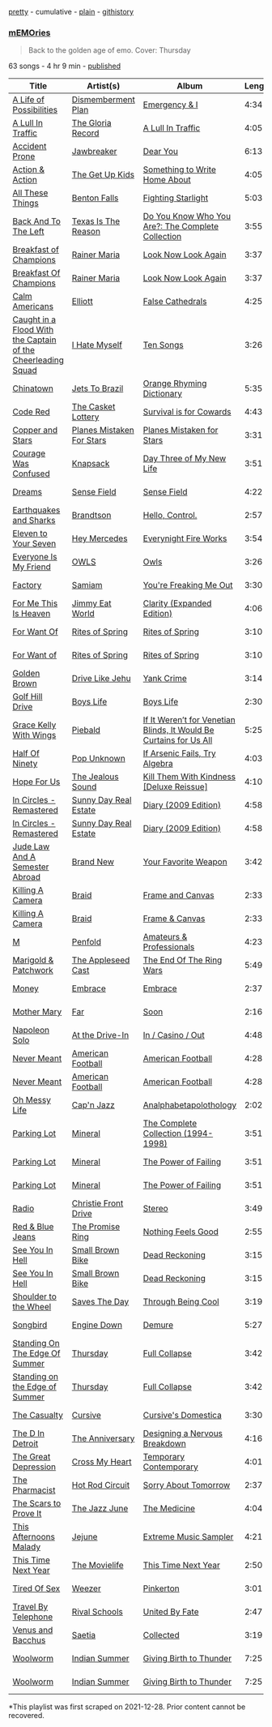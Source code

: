 [pretty](/playlists/pretty/37i9dQZF1DWYAyGN1XM1YS.md) - cumulative - [plain](/playlists/plain/37i9dQZF1DWYAyGN1XM1YS) - [githistory](https://github.githistory.xyz/mackorone/spotify-playlist-archive/blob/main/playlists/plain/37i9dQZF1DWYAyGN1XM1YS)

### [mEMOries](https://open.spotify.com/playlist/37i9dQZF1DWYAyGN1XM1YS)

> Back to the golden age of emo\. Cover: Thursday

63 songs - 4 hr 9 min - [published](https://open.spotify.com/playlist/2OcBf1DX0Haz6eQXJ4V6dg)

| Title | Artist(s) | Album | Length | Added | Removed |
|---|---|---|---|---|---|
| [A Life of Possibilities](https://open.spotify.com/track/3TKWCQMU7xYEEslFXsj51i) | [Dismemberment Plan](https://open.spotify.com/artist/2JpHk8yju1DH1l3c9sXzOS) | [Emergency & I](https://open.spotify.com/album/0Y0V072vxDWEvCelPBaWAO) | 4:34 | 2021-06-28 |  |
| [A Lull In Traffic](https://open.spotify.com/track/2HmdQtNJDraTM9JNQCXC0K) | [The Gloria Record](https://open.spotify.com/artist/0gYSiuHXa3SjZA45d6AU0U) | [A Lull In Traffic](https://open.spotify.com/album/3WqgB3H5z4HaHWz9Fs3wo9) | 4:05 | 2021-06-28 |  |
| [Accident Prone](https://open.spotify.com/track/2Dqgj2nE6RwZKocWsWqXcG) | [Jawbreaker](https://open.spotify.com/artist/4bcaz6nXnH8LTRiXALe8XV) | [Dear You](https://open.spotify.com/album/7KyQp50wm9lprjaW6UMAkI) | 6:13 | 2021-06-28 |  |
| [Action & Action](https://open.spotify.com/track/3rNRmQETcPHauTPFqS7z3T) | [The Get Up Kids](https://open.spotify.com/artist/54Bjxn26WsjfslQbNVtSCm) | [Something to Write Home About](https://open.spotify.com/album/3S0PabpZF2USPmwK8lIRZ8) | 4:05 | 2021-06-28 |  |
| [All These Things](https://open.spotify.com/track/5bDDMJLKJrQLeMj2FpKTXd) | [Benton Falls](https://open.spotify.com/artist/2Gy32a74uxhKUDGuQL57kl) | [Fighting Starlight](https://open.spotify.com/album/3g2zFcP2exTjpyvOncGB9Z) | 5:03 | 2021-06-28 |  |
| [Back And To The Left](https://open.spotify.com/track/7f3tPmsyBQc0sua0SAINlZ) | [Texas Is The Reason](https://open.spotify.com/artist/7rXo5QTwwFBYZ5Z3veUVg8) | [Do You Know Who You Are?: The Complete Collection](https://open.spotify.com/album/3NXykL2XzIRmMEiMKjTkN7) | 3:55 | 2021-06-28 |  |
| [Breakfast of Champions](https://open.spotify.com/track/4J35P4WwTQ1yYIN4ilAYC7) | [Rainer Maria](https://open.spotify.com/artist/5OUVzPFZebtoZFs85MIQpz) | [Look Now Look Again](https://open.spotify.com/album/63fo684HqZ1MRvyHNUdHW6) | 3:37 | 2022-06-09 |  |
| [Breakfast Of Champions](https://open.spotify.com/track/7fYabANyBAwb9TcUxvTQ0s) | [Rainer Maria](https://open.spotify.com/artist/5OUVzPFZebtoZFs85MIQpz) | [Look Now Look Again](https://open.spotify.com/album/56YkqH5Vv03PAeMzcuQzoQ) | 3:37 | 2021-06-28 | 2022-11-25 |
| [Calm Americans](https://open.spotify.com/track/5rH5kb3vapjDifLxgK3P4Q) | [Elliott](https://open.spotify.com/artist/6KkOfCQtoMpjS2qYgDxmHI) | [False Cathedrals](https://open.spotify.com/album/6s2VrdrRwXXB1kr6RcrKfv) | 4:25 | 2021-06-28 |  |
| [Caught in a Flood With the Captain of the Cheerleading Squad](https://open.spotify.com/track/3HlL9LqIdf1v4C3BIK9dQA) | [I Hate Myself](https://open.spotify.com/artist/5m858bXqt99f2hWD72hySB) | [Ten Songs](https://open.spotify.com/album/3jLWGkPi9b5xbrrFaQIpzH) | 3:26 | 2021-06-28 |  |
| [Chinatown](https://open.spotify.com/track/7iLR3XqK3d5WbHeurAB1d8) | [Jets To Brazil](https://open.spotify.com/artist/03xcT10aipgYbYqusG7GWY) | [Orange Rhyming Dictionary](https://open.spotify.com/album/5zaVtrjodNQru22Rj4FIcD) | 5:35 | 2021-06-28 |  |
| [Code Red](https://open.spotify.com/track/3Y82AcAH1o2NW04YYLXBZK) | [The Casket Lottery](https://open.spotify.com/artist/3kSqc2brwAF1kWRFWYe2fW) | [Survival is for Cowards](https://open.spotify.com/album/4t3CkrmaiYODMKPQ4h0wQa) | 4:43 | 2021-06-28 |  |
| [Copper and Stars](https://open.spotify.com/track/3X6BvcNz8QSYaXLqJ3uHfw) | [Planes Mistaken For Stars](https://open.spotify.com/artist/2rfJuPYf7n3inXgdDNxMku) | [Planes Mistaken for Stars](https://open.spotify.com/album/2yyupliWXQe9Dz4xYT3Y14) | 3:31 | 2021-06-28 |  |
| [Courage Was Confused](https://open.spotify.com/track/2kVc8s89MliCutzKkXXROb) | [Knapsack](https://open.spotify.com/artist/7kcgO0DTza7One0HqXRIH7) | [Day Three of My New Life](https://open.spotify.com/album/6xK0rYqqBtzcIiq0rY90Al) | 3:51 | 2021-06-28 |  |
| [Dreams](https://open.spotify.com/track/4EutGBgzvoJ1MXN1LNfMOD) | [Sense Field](https://open.spotify.com/artist/5LzLPIRLOQVl1Gs3b4CRBT) | [Sense Field](https://open.spotify.com/album/4tx4qeSe8wTjMwznIHnvUa) | 4:22 | 2021-06-28 |  |
| [Earthquakes and Sharks](https://open.spotify.com/track/7jATtiR7Sjfke3qKdA5HEd) | [Brandtson](https://open.spotify.com/artist/4wlNIqMnqGY8g2lcFTkzsY) | [Hello, Control.](https://open.spotify.com/album/6vfntMjrhjePcDe48vXOwz) | 2:57 | 2021-06-28 |  |
| [Eleven to Your Seven](https://open.spotify.com/track/1hxLx1gmWfsCSpDp8cJOl0) | [Hey Mercedes](https://open.spotify.com/artist/0R8uN7rVUuKGfTXQHjvB5U) | [Everynight Fire Works](https://open.spotify.com/album/7yBqFEyyKAzCJYoEmyuyTl) | 3:54 | 2021-06-28 |  |
| [Everyone Is My Friend](https://open.spotify.com/track/5BcarBozJi3Gv0ncP721y5) | [OWLS](https://open.spotify.com/artist/57sqenSxpn1IL2G0im58dj) | [Owls](https://open.spotify.com/album/2BcDHOiwrttJkcyzvuOnEr) | 3:26 | 2021-06-28 |  |
| [Factory](https://open.spotify.com/track/5hns2g1le2bQDkQaUJPRvB) | [Samiam](https://open.spotify.com/artist/7eNSfWxOEWP2B2QQgHGBoo) | [You're Freaking Me Out](https://open.spotify.com/album/06KigeTnRtnm7YS0hjIVl8) | 3:30 | 2021-06-28 |  |
| [For Me This Is Heaven](https://open.spotify.com/track/64Kk49W8HFh22diWSBVxCr) | [Jimmy Eat World](https://open.spotify.com/artist/3Ayl7mCk0nScecqOzvNp6s) | [Clarity \(Expanded Edition\)](https://open.spotify.com/album/0JfCEzWgcuUxrAUZw5eUT4) | 4:06 | 2021-06-28 |  |
| [For Want Of](https://open.spotify.com/track/0Ca6zALpIkO7nwSHpT5hSg) | [Rites of Spring](https://open.spotify.com/artist/1FIzwiROYEiAdCClC6Kvly) | [Rites of Spring](https://open.spotify.com/album/0pU2blS70BzVWyC1tVyaLg) | 3:10 | 2022-06-09 |  |
| [For Want of](https://open.spotify.com/track/7mZjpi86XWnEBiu8VMR3GI) | [Rites of Spring](https://open.spotify.com/artist/1FIzwiROYEiAdCClC6Kvly) | [Rites of Spring](https://open.spotify.com/album/2xtDqnjyKOuOd3Y9wl3Thx) | 3:10 | 2021-06-28 | 2022-07-29 |
| [Golden Brown](https://open.spotify.com/track/74qgrn0YAo3cgRcH4xQBsA) | [Drive Like Jehu](https://open.spotify.com/artist/7FbdCzKUwoZs1v9bCl43Ev) | [Yank Crime](https://open.spotify.com/album/7AHbaRIYnilUwe981nZpmi) | 3:14 | 2021-06-28 |  |
| [Golf Hill Drive](https://open.spotify.com/track/3qAkXCzLSEHiypXxoLhl8K) | [Boys Life](https://open.spotify.com/artist/6pkUxQmEvLkvQRa75wf7Ta) | [Boys Life](https://open.spotify.com/album/6IiDM5sfirROcIXPRXxaUl) | 2:30 | 2021-06-28 |  |
| [Grace Kelly With Wings](https://open.spotify.com/track/3LTwneFzQwPFSI1O8QfNXf) | [Piebald](https://open.spotify.com/artist/4rOGGTXaYygtFIHsPgLKJv) | [If It Weren’t for Venetian Blinds, It Would Be Curtains for Us All](https://open.spotify.com/album/0VrUE9XpB5OBnvRewc0Aq0) | 5:25 | 2021-06-28 |  |
| [Half Of Ninety](https://open.spotify.com/track/38Io4HK6GhMKlkzY3IXxS1) | [Pop Unknown](https://open.spotify.com/artist/4CLc2mcJfxXTAFGVHlonB7) | [If Arsenic Fails, Try Algebra](https://open.spotify.com/album/3oP8OX2XPNsI4uBCcrpYgG) | 4:03 | 2021-06-28 |  |
| [Hope For Us](https://open.spotify.com/track/2bhMvw4ZILdxeEVt9bXHAq) | [The Jealous Sound](https://open.spotify.com/artist/1ggwkSYO7sCaM9sBV4ldYf) | [Kill Them With Kindness \[Deluxe Reissue\]](https://open.spotify.com/album/2xsahntmompiEH4N7QQrWm) | 4:10 | 2021-06-28 |  |
| [In Circles \- Remastered](https://open.spotify.com/track/5k7RUvywwUAl7Dq6qEXR8c) | [Sunny Day Real Estate](https://open.spotify.com/artist/2lZkXWxkZsZzBocxMjN1or) | [Diary \(2009 Edition\)](https://open.spotify.com/album/2BpIgyANTKnyMIIRvXOjm2) | 4:58 | 2021-06-28 | 2022-07-29 |
| [In Circles \- Remastered](https://open.spotify.com/track/7MtlureL5VXmDnyoUeBxsd) | [Sunny Day Real Estate](https://open.spotify.com/artist/2lZkXWxkZsZzBocxMjN1or) | [Diary \(2009 Edition\)](https://open.spotify.com/album/3wdD2PQkm8N4ezZf732Oxv) | 4:58 | 2022-06-09 |  |
| [Jude Law And A Semester Abroad](https://open.spotify.com/track/4w7hIjpuEfvMPiyEgdqlf6) | [Brand New](https://open.spotify.com/artist/168dgYui7ExaU612eooDF1) | [Your Favorite Weapon](https://open.spotify.com/album/1kRnFF71UTGdHmSrRDllKj) | 3:42 | 2021-06-28 |  |
| [Killing A Camera](https://open.spotify.com/track/3RRDWqEDP3045W8EP7xnY4) | [Braid](https://open.spotify.com/artist/36gdsrHzKZ0Wyb3uH7ZbEv) | [Frame and Canvas](https://open.spotify.com/album/4Q0Q0m5YzJA4liSkoBlbhL) | 2:33 | 2021-06-28 | 2022-11-25 |
| [Killing A Camera](https://open.spotify.com/track/4pXESY1mSf9tXH6ODOw8PV) | [Braid](https://open.spotify.com/artist/36gdsrHzKZ0Wyb3uH7ZbEv) | [Frame & Canvas](https://open.spotify.com/album/4WBDw3hnJTvWXXDaCNKVqJ) | 2:33 | 2022-06-09 |  |
| [M](https://open.spotify.com/track/53sk4XbQHveSGDXq0k8asW) | [Penfold](https://open.spotify.com/artist/6DNcBVkeL2ucCkkTDJGcYn) | [Amateurs & Professionals](https://open.spotify.com/album/34MllYh3dtTSVGnE3m7mbg) | 4:23 | 2021-06-28 |  |
| [Marigold & Patchwork](https://open.spotify.com/track/2MPndJjBcn555aZQyuvt3S) | [The Appleseed Cast](https://open.spotify.com/artist/0MkAzpDHUZpuDnWGUII4RN) | [The End Of The Ring Wars](https://open.spotify.com/album/46522TAHAMPyA2utw8bo3F) | 5:49 | 2021-06-28 |  |
| [Money](https://open.spotify.com/track/6OnsOlASiHq1voOtTL1FRu) | [Embrace](https://open.spotify.com/artist/5Lzz2tZ2hKO8PDslKBQgZL) | [Embrace](https://open.spotify.com/album/0t4i21CD8Z0p8iQnojCvxX) | 2:37 | 2022-12-11 |  |
| [Mother Mary](https://open.spotify.com/track/37loR0ac9T655PNfPIpHmA) | [Far](https://open.spotify.com/artist/0GQXHlIz6zMT0IeXQq26Pt) | [Soon](https://open.spotify.com/album/2ripjHj9gBOBakmPftt58S) | 2:16 | 2021-06-28 | 2022-12-12 |
| [Napoleon Solo](https://open.spotify.com/track/34q1w3Eh0vocZj0FOtVQAS) | [At the Drive\-In](https://open.spotify.com/artist/5E2rtn57BM2WPjwak4kGd5) | [In / Casino / Out](https://open.spotify.com/album/35qZXJifEQcpWnKP6E4oNv) | 4:48 | 2021-06-28 | 2022-12-12 |
| [Never Meant](https://open.spotify.com/track/51R5mPcJjOnfv9lKY1u5sW) | [American Football](https://open.spotify.com/artist/5FwydyGVcsQllnM4xM6jw4) | [American Football](https://open.spotify.com/album/3wRBlpk5PRoixwOnLujTal) | 4:28 | 2021-06-28 | 2022-11-26 |
| [Never Meant](https://open.spotify.com/track/6kZqCqD1r08sJAQ1TjuEpM) | [American Football](https://open.spotify.com/artist/5FwydyGVcsQllnM4xM6jw4) | [American Football](https://open.spotify.com/album/70OkRXiiwdTCtZ9YiPBzPp) | 4:28 | 2022-06-09 |  |
| [Oh Messy Life](https://open.spotify.com/track/5UGOuPyoMT5XHNA75LJlQE) | [Cap'n Jazz](https://open.spotify.com/artist/3JhEcBWSCPXkRMt1VK14i4) | [Analphabetapolothology](https://open.spotify.com/album/4VgTw2LLWNMz1FIHkZuv5D) | 2:02 | 2021-06-28 |  |
| [Parking Lot](https://open.spotify.com/track/4kt2HZaV0uMeMK0bG2GXr0) | [Mineral](https://open.spotify.com/artist/3N4eFtnZCCXfMs0hBQwujT) | [The Complete Collection \(1994\-1998\)](https://open.spotify.com/album/4kXgXFJH3Vn7cwHsYsfckI) | 3:51 | 2022-06-09 | 2022-11-13 |
| [Parking Lot](https://open.spotify.com/track/601akXTJgLQapZEBo23RQy) | [Mineral](https://open.spotify.com/artist/3N4eFtnZCCXfMs0hBQwujT) | [The Power of Failing](https://open.spotify.com/album/48MkEL1tt4TkZdpafXoj5R) | 3:51 | 2022-06-09 |  |
| [Parking Lot](https://open.spotify.com/track/73fIjW2iGt0eeWClhkZI6P) | [Mineral](https://open.spotify.com/artist/3N4eFtnZCCXfMs0hBQwujT) | [The Power of Failing](https://open.spotify.com/album/6FkVK6KcyzHviuaQhOME03) | 3:51 | 2021-06-28 | 2022-07-29 |
| [Radio](https://open.spotify.com/track/7GgXkT1jlg4MN9KYo3ULwK) | [Christie Front Drive](https://open.spotify.com/artist/0XsPWpim5jSh6iKDsD1Vqc) | [Stereo](https://open.spotify.com/album/16j7lqTblxGoqXXREFCEwT) | 3:49 | 2021-06-28 |  |
| [Red & Blue Jeans](https://open.spotify.com/track/0j3m9AfsZfanscT1uLrVk1) | [The Promise Ring](https://open.spotify.com/artist/5li5GfWFVl73vu7r2bGitu) | [Nothing Feels Good](https://open.spotify.com/album/3jnvo99sNDXcVdlJmrDXOO) | 2:55 | 2021-06-28 |  |
| [See You In Hell](https://open.spotify.com/track/0cKYw9UErFhmPkOVsCU9L0) | [Small Brown Bike](https://open.spotify.com/artist/1zXtQWuMTmOYQUiP5a1c0j) | [Dead Reckoning](https://open.spotify.com/album/7eFAYhlNsXMkSApFtGUcap) | 3:15 | 2021-06-28 | 2022-07-29 |
| [See You In Hell](https://open.spotify.com/track/5OsAjzmcyT7lIdHQwicSSf) | [Small Brown Bike](https://open.spotify.com/artist/1zXtQWuMTmOYQUiP5a1c0j) | [Dead Reckoning](https://open.spotify.com/album/41cGtsemjXxvGiBenwg8p3) | 3:15 | 2022-06-09 |  |
| [Shoulder to the Wheel](https://open.spotify.com/track/4dKu1HkVL1xh96F1JfDTrn) | [Saves The Day](https://open.spotify.com/artist/5gWhlJBlLQGLOgYWO8lwCU) | [Through Being Cool](https://open.spotify.com/album/3yRpyOundyELlkOO6O4YSo) | 3:19 | 2021-06-28 |  |
| [Songbird](https://open.spotify.com/track/2gupkqB7ID1d4x1aXXSWIM) | [Engine Down](https://open.spotify.com/artist/3y2Ft6gr35tMVtH2SKYIac) | [Demure](https://open.spotify.com/album/0tQYFiRlfKm5Cav5tzzVqG) | 5:27 | 2021-06-28 |  |
| [Standing On The Edge Of Summer](https://open.spotify.com/track/1DtLnHvLta8jPswUfplrfT) | [Thursday](https://open.spotify.com/artist/61awhbNK16ku1uQyXRsQj5) | [Full Collapse](https://open.spotify.com/album/5HMT2y9yUoPH7yYhnyIpQo) | 3:42 | 2022-06-09 |  |
| [Standing on the Edge of Summer](https://open.spotify.com/track/5l2P0TBREso46wxFq4jQrI) | [Thursday](https://open.spotify.com/artist/61awhbNK16ku1uQyXRsQj5) | [Full Collapse](https://open.spotify.com/album/1ZYIBPNPc55E7LWg1ZBXhM) | 3:42 | 2021-06-28 | 2022-07-29 |
| [The Casualty](https://open.spotify.com/track/5kgwBCYQtJ3vS0RpCrI6jG) | [Cursive](https://open.spotify.com/artist/1sylmUjlKYsLA49YtkNHW3) | [Cursive's Domestica](https://open.spotify.com/album/215RKfiHGpOXzOxftk3fqs) | 3:30 | 2021-06-28 |  |
| [The D In Detroit](https://open.spotify.com/track/0tlgt22cueiCMotxCMc6Cf) | [The Anniversary](https://open.spotify.com/artist/1mi3Fx4j7ektT97ycLSxl8) | [Designing a Nervous Breakdown](https://open.spotify.com/album/42fsY10FqhlkSbkJA4lUCJ) | 4:16 | 2021-06-28 |  |
| [The Great Depression](https://open.spotify.com/track/1xNDXKQPbd49Ik9MxlwJ94) | [Cross My Heart](https://open.spotify.com/artist/5Lp6cRiaJy2ryj66SfTKYQ) | [Temporary Contemporary](https://open.spotify.com/album/3YNTAfolDugX8teETYvrCx) | 4:01 | 2021-06-28 |  |
| [The Pharmacist](https://open.spotify.com/track/0KclZLYgFPkj4K2bTlPCHF) | [Hot Rod Circuit](https://open.spotify.com/artist/209McJAEbNbvQXsnuNJZJw) | [Sorry About Tomorrow](https://open.spotify.com/album/6fYGFmyMFVEZvS7F95lLD2) | 2:37 | 2022-12-11 |  |
| [The Scars to Prove It](https://open.spotify.com/track/1B6gt0Nvi3XmGvGrrdADkm) | [The Jazz June](https://open.spotify.com/artist/71jiZJ6LUwYWXihX80dZD0) | [The Medicine](https://open.spotify.com/album/4EryTp8PVe5XFM9wrIw26m) | 4:04 | 2021-06-28 |  |
| [This Afternoons Malady](https://open.spotify.com/track/0wHxHYnNvnhjX4f399sjMz) | [Jejune](https://open.spotify.com/artist/0dH7IS6J0rfzfMCyxG8b4V) | [Extreme Music Sampler](https://open.spotify.com/album/4m0GhiaLelgQ44HRnG14ow) | 4:21 | 2021-06-28 |  |
| [This Time Next Year](https://open.spotify.com/track/3ZfoS2MfHC8aRldwqlknfS) | [The Movielife](https://open.spotify.com/artist/6WuH3nSjp98OqgwnDqYnRK) | [This Time Next Year](https://open.spotify.com/album/18KiEYIQ5jdFSpRzdNET1A) | 2:50 | 2021-06-28 |  |
| [Tired Of Sex](https://open.spotify.com/track/42hDrA9GTkuvpxjLtAshct) | [Weezer](https://open.spotify.com/artist/3jOstUTkEu2JkjvRdBA5Gu) | [Pinkerton](https://open.spotify.com/album/3jWhmYMAWw5NvHTTeiQtfl) | 3:01 | 2022-12-11 |  |
| [Travel By Telephone](https://open.spotify.com/track/0FgSTUS1Dbw3D1JUsWUh7E) | [Rival Schools](https://open.spotify.com/artist/558fch9H4BrW99aTfvtYrz) | [United By Fate](https://open.spotify.com/album/37TcohvwaAgxmhgqtf7rxC) | 2:47 | 2021-06-28 | 2022-12-12 |
| [Venus and Bacchus](https://open.spotify.com/track/10G4c1yAJymTIKTvPYP2Pm) | [Saetia](https://open.spotify.com/artist/5piONaqFh85tIjxSQgZuWA) | [Collected](https://open.spotify.com/album/63tBBmuRFk2tTIF4AeffOU) | 3:19 | 2021-06-28 |  |
| [Woolworm](https://open.spotify.com/track/0dDXMlIEIV8FQ3pVn46H9K) | [Indian Summer](https://open.spotify.com/artist/1qRC7tQ3VepRoC8q0lB9Rf) | [Giving Birth to Thunder](https://open.spotify.com/album/2KTREthEKwlj4qSywE6AKS) | 7:25 | 2021-06-28 | 2022-07-29 |
| [Woolworm](https://open.spotify.com/track/37QGYx2RmRM98Ag1bfDfXp) | [Indian Summer](https://open.spotify.com/artist/1qRC7tQ3VepRoC8q0lB9Rf) | [Giving Birth to Thunder](https://open.spotify.com/album/1G6sKqeNTEbiDRu3M1TzM7) | 7:25 | 2022-06-09 |  |

\*This playlist was first scraped on 2021-12-28. Prior content cannot be recovered.
